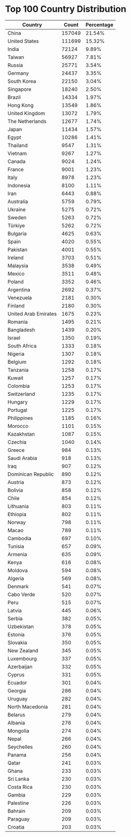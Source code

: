 # Top 100 Country Distribution
| Country | Count | Percentage |
|----|----|----|
| China | 157049 | 21.54% |
| United States | 111699 | 15.32% |
| India | 72124 | 9.89% |
| Taiwan | 56927 | 7.81% |
| Russia | 25771 | 3.54% |
| Germany | 24437 | 3.35% |
| South Korea | 22150 | 3.04% |
| Singapore | 18240 | 2.50% |
| Brazil | 14334 | 1.97% |
| Hong Kong | 13549 | 1.86% |
| United Kingdom | 13072 | 1.79% |
| The Netherlands | 12677 | 1.74% |
| Japan | 11434 | 1.57% |
| Egypt | 10286 | 1.41% |
| Thailand | 9547 | 1.31% |
| Vietnam | 9267 | 1.27% |
| Canada | 9024 | 1.24% |
| France | 9001 | 1.23% |
| Italy | 8978 | 1.23% |
| Indonesia | 8100 | 1.11% |
| Iran | 6443 | 0.88% |
| Australia | 5759 | 0.79% |
| Ukraine | 5275 | 0.72% |
| Sweden | 5263 | 0.72% |
| Türkiye | 5262 | 0.72% |
| Bulgaria | 4625 | 0.63% |
| Spain | 4020 | 0.55% |
| Pakistan | 4001 | 0.55% |
| Ireland | 3703 | 0.51% |
| Malaysia | 3538 | 0.49% |
| Mexico | 3511 | 0.48% |
| Poland | 3352 | 0.46% |
| Argentina | 2692 | 0.37% |
| Venezuela | 2181 | 0.30% |
| Finland | 2180 | 0.30% |
| United Arab Emirates | 1675 | 0.23% |
| Romania | 1495 | 0.21% |
| Bangladesh | 1439 | 0.20% |
| Israel | 1350 | 0.19% |
| South Africa | 1333 | 0.18% |
| Nigeria | 1307 | 0.18% |
| Belgium | 1292 | 0.18% |
| Tanzania | 1258 | 0.17% |
| Kuwait | 1257 | 0.17% |
| Colombia | 1253 | 0.17% |
| Switzerland | 1235 | 0.17% |
| Hungary | 1229 | 0.17% |
| Portugal | 1225 | 0.17% |
| Philippines | 1185 | 0.16% |
| Morocco | 1101 | 0.15% |
| Kazakhstan | 1087 | 0.15% |
| Czechia | 1040 | 0.14% |
| Greece | 984 | 0.13% |
| Saudi Arabia | 918 | 0.13% |
| Iraq | 907 | 0.12% |
| Dominican Republic | 890 | 0.12% |
| Austria | 873 | 0.12% |
| Bolivia | 858 | 0.12% |
| Chile | 854 | 0.12% |
| Lithuania | 803 | 0.11% |
| Ethiopia | 802 | 0.11% |
| Norway | 798 | 0.11% |
| Macao | 789 | 0.11% |
| Cambodia | 697 | 0.10% |
| Tunisia | 657 | 0.09% |
| Armenia | 635 | 0.09% |
| Kenya | 616 | 0.08% |
| Moldova | 594 | 0.08% |
| Algeria | 569 | 0.08% |
| Denmark | 541 | 0.07% |
| Cabo Verde | 520 | 0.07% |
| Peru | 515 | 0.07% |
| Latvia | 445 | 0.06% |
| Serbia | 382 | 0.05% |
| Uzbekistan | 378 | 0.05% |
| Estonia | 376 | 0.05% |
| Slovakia | 350 | 0.05% |
| New Zealand | 345 | 0.05% |
| Luxembourg | 337 | 0.05% |
| Azerbaijan | 332 | 0.05% |
| Cyprus | 331 | 0.05% |
| Ecuador | 301 | 0.04% |
| Georgia | 286 | 0.04% |
| Uruguay | 282 | 0.04% |
| North Macedonia | 281 | 0.04% |
| Belarus | 279 | 0.04% |
| Albania | 276 | 0.04% |
| Mongolia | 274 | 0.04% |
| Nepal | 266 | 0.04% |
| Seychelles | 260 | 0.04% |
| Panama | 256 | 0.04% |
| Qatar | 241 | 0.03% |
| Ghana | 233 | 0.03% |
| Sri Lanka | 230 | 0.03% |
| Costa Rica | 230 | 0.03% |
| Gambia | 229 | 0.03% |
| Palestine | 226 | 0.03% |
| Bahrain | 209 | 0.03% |
| Paraguay | 209 | 0.03% |
| Croatia | 203 | 0.03% |
